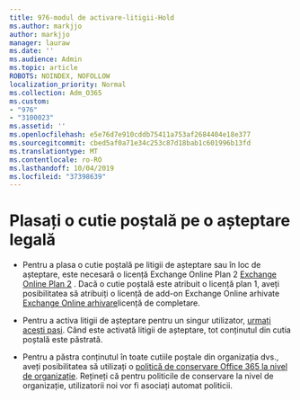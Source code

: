 ```yaml
---
title: 976-modul de activare-litigii-Hold
ms.author: markjjo
author: markjjo
manager: lauraw
ms.date: ''
ms.audience: Admin
ms.topic: article
ROBOTS: NOINDEX, NOFOLLOW
localization_priority: Normal
ms.collection: Adm_O365
ms.custom:
- "976"
- "3100023"
ms.assetid: ''
ms.openlocfilehash: e5e76d7e910cddb75411a753af2684404e18e377
ms.sourcegitcommit: cbed5af0a71e34c253c87d18bab1c601996b13fd
ms.translationtype: MT
ms.contentlocale: ro-RO
ms.lasthandoff: 10/04/2019
ms.locfileid: "37398639"
---
```

# <a name="place-a-mailbox-on-legal-hold"></a>Plasați o cutie poștală pe o așteptare legală

- Pentru a plasa o cutie poștală pe litigii de așteptare sau în loc de așteptare, este necesară o licență Exchange Online Plan 2 [Exchange Online Plan 2](https://docs.microsoft.com/office365/servicedescriptions/office-365-platform-service-description/office-365-plan-options) . Dacă o cutie poștală este atribuit o licență plan 1, aveți posibilitatea să atribuiți o licență de add-on Exchange Online arhivate [Exchange Online arhivare](https://docs.microsoft.com/office365/servicedescriptions/exchange-online-archiving-service-description)licență de completare.

- Pentru a activa litigii de așteptare pentru un singur utilizator, [urmați acești pași](https://docs.microsoft.com/office365/securitycompliance/create-a-litigation-hold). Când este activată litigii de așteptare, tot conținutul din cutia poștală este păstrată.

- Pentru a păstra conținutul în toate cutiile poștale din organizația dvs., aveți posibilitatea să utilizați o [politică de conservare Office 365 la nivel de organizație](https://docs.microsoft.com/microsoft-365/compliance/retention-policies#applying-a-retention-policy-to-an-entire-organization-or-specific-locations). Rețineți că pentru politicile de conservare la nivel de organizație, utilizatorii noi vor fi asociați automat politicii.
